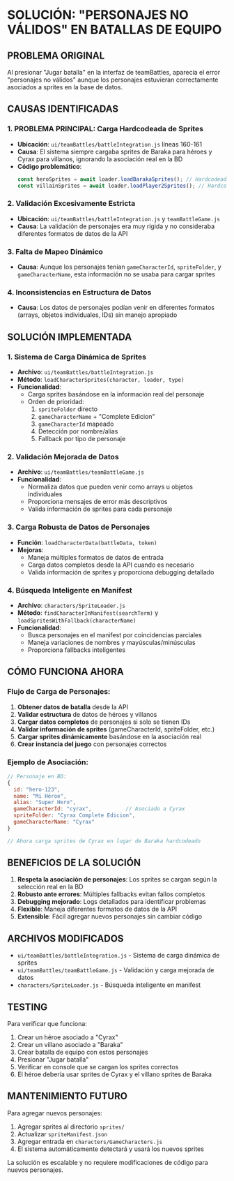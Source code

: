 # SOLUCIÓN: "PERSONAJES NO VÁLIDOS" EN BATALLAS DE EQUIPO

## PROBLEMA ORIGINAL

Al presionar "Jugar batalla" en la interfaz de teamBattles, aparecía el error "personajes no válidos" aunque los personajes estuvieran correctamente asociados a sprites en la base de datos.

## CAUSAS IDENTIFICADAS

### 1. **PROBLEMA PRINCIPAL: Carga Hardcodeada de Sprites**
- **Ubicación**: `ui/teamBattles/battleIntegration.js` líneas 160-161
- **Causa**: El sistema siempre cargaba sprites de Baraka para héroes y Cyrax para villanos, ignorando la asociación real en la BD
- **Código problemático**:
  ```javascript
  const heroSprites = await loader.loadBarakaSprites(); // Hardcodeado
  const villainSprites = await loader.loadPlayer2Sprites(); // Hardcodeado
  ```

### 2. **Validación Excesivamente Estricta**
- **Ubicación**: `ui/teamBattles/battleIntegration.js` y `teamBattleGame.js`
- **Causa**: La validación de personajes era muy rígida y no consideraba diferentes formatos de datos de la API

### 3. **Falta de Mapeo Dinámico**
- **Causa**: Aunque los personajes tenían `gameCharacterId`, `spriteFolder`, y `gameCharacterName`, esta información no se usaba para cargar sprites

### 4. **Inconsistencias en Estructura de Datos**
- **Causa**: Los datos de personajes podían venir en diferentes formatos (arrays, objetos individuales, IDs) sin manejo apropiado

## SOLUCIÓN IMPLEMENTADA

### 1. **Sistema de Carga Dinámica de Sprites**
- **Archivo**: `ui/teamBattles/battleIntegration.js`
- **Método**: `loadCharacterSprites(character, loader, type)`
- **Funcionalidad**:
  - Carga sprites basándose en la información real del personaje
  - Orden de prioridad:
    1. `spriteFolder` directo
    2. `gameCharacterName` + "Complete Edicion"
    3. `gameCharacterId` mapeado
    4. Detección por nombre/alias
    5. Fallback por tipo de personaje

### 2. **Validación Mejorada de Datos**
- **Archivo**: `ui/teamBattles/teamBattleGame.js`
- **Funcionalidad**:
  - Normaliza datos que pueden venir como arrays u objetos individuales
  - Proporciona mensajes de error más descriptivos
  - Valida información de sprites para cada personaje

### 3. **Carga Robusta de Datos de Personajes**
- **Función**: `loadCharacterData(battleData, token)`
- **Mejoras**:
  - Maneja múltiples formatos de datos de entrada
  - Carga datos completos desde la API cuando es necesario
  - Valida información de sprites y proporciona debugging detallado

### 4. **Búsqueda Inteligente en Manifest**
- **Archivo**: `characters/SpriteLoader.js`
- **Método**: `findCharacterInManifest(searchTerm)` y `loadSpritesWithFallback(characterName)`
- **Funcionalidad**:
  - Busca personajes en el manifest por coincidencias parciales
  - Maneja variaciones de nombres y mayúsculas/minúsculas
  - Proporciona fallbacks inteligentes

## CÓMO FUNCIONA AHORA

### Flujo de Carga de Personajes:
1. **Obtener datos de batalla** desde la API
2. **Validar estructura** de datos de héroes y villanos
3. **Cargar datos completos** de personajes si solo se tienen IDs
4. **Validar información de sprites** (gameCharacterId, spriteFolder, etc.)
5. **Cargar sprites dinámicamente** basándose en la asociación real
6. **Crear instancia del juego** con personajes correctos

### Ejemplo de Asociación:
```javascript
// Personaje en BD:
{
  id: "hero-123",
  name: "Mi Héroe",
  alias: "Super Hero",
  gameCharacterId: "cyrax",           // Asociado a Cyrax
  spriteFolder: "Cyrax Complete Edicion",
  gameCharacterName: "Cyrax"
}

// Ahora carga sprites de Cyrax en lugar de Baraka hardcodeado
```

## BENEFICIOS DE LA SOLUCIÓN

1. **Respeta la asociación de personajes**: Los sprites se cargan según la selección real en la BD
2. **Robusto ante errores**: Múltiples fallbacks evitan fallos completos
3. **Debugging mejorado**: Logs detallados para identificar problemas
4. **Flexible**: Maneja diferentes formatos de datos de la API
5. **Extensible**: Fácil agregar nuevos personajes sin cambiar código

## ARCHIVOS MODIFICADOS

- `ui/teamBattles/battleIntegration.js` - Sistema de carga dinámica de sprites
- `ui/teamBattles/teamBattleGame.js` - Validación y carga mejorada de datos
- `characters/SpriteLoader.js` - Búsqueda inteligente en manifest

## TESTING

Para verificar que funciona:
1. Crear un héroe asociado a "Cyrax" 
2. Crear un villano asociado a "Baraka"
3. Crear batalla de equipo con estos personajes
4. Presionar "Jugar batalla"
5. Verificar en console que se cargan los sprites correctos
6. El héroe debería usar sprites de Cyrax y el villano sprites de Baraka

## MANTENIMIENTO FUTURO

Para agregar nuevos personajes:
1. Agregar sprites al directorio `sprites/`
2. Actualizar `spriteManifest.json`
3. Agregar entrada en `characters/GameCharacters.js`
4. El sistema automáticamente detectará y usará los nuevos sprites

La solución es escalable y no requiere modificaciones de código para nuevos personajes.
